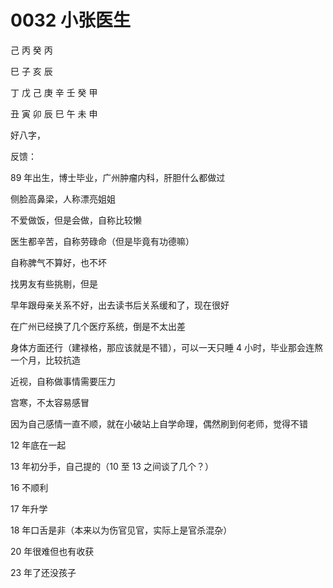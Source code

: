 # 0032 小张医生


己 丙 癸 丙

巳 子 亥 辰



丁 戊 己 庚 辛 壬 癸 甲

丑 寅 卯 辰 巳 午 未 申




好八字，






反馈：

89 年出生，博士毕业，广州肿瘤内科，肝胆什么都做过

侧脸高鼻梁，人称漂亮姐姐

不爱做饭，但是会做，自称比较懒

医生都辛苦，自称劳碌命（但是毕竟有功德嘛）

自称脾气不算好，也不坏

找男友有些挑剔，但是

早年跟母亲关系不好，出去读书后关系缓和了，现在很好

在广州已经换了几个医疗系统，倒是不太出差

身体方面还行（建禄格，那应该就是不错），可以一天只睡 4 小时，毕业那会连熬一个月，比较抗造

近视，自称做事情需要压力

宫寒，不太容易感冒

因为自己感情一直不顺，就在小破站上自学命理，偶然刷到何老师，觉得不错


12 年底在一起

13 年初分手，自己提的（10 至 13 之间谈了几个？）

16 不顺利

17 年升学

18 年口舌是非（本来以为伤官见官，实际上是官杀混杂）

20 年很难但也有收获

23 年了还没孩子